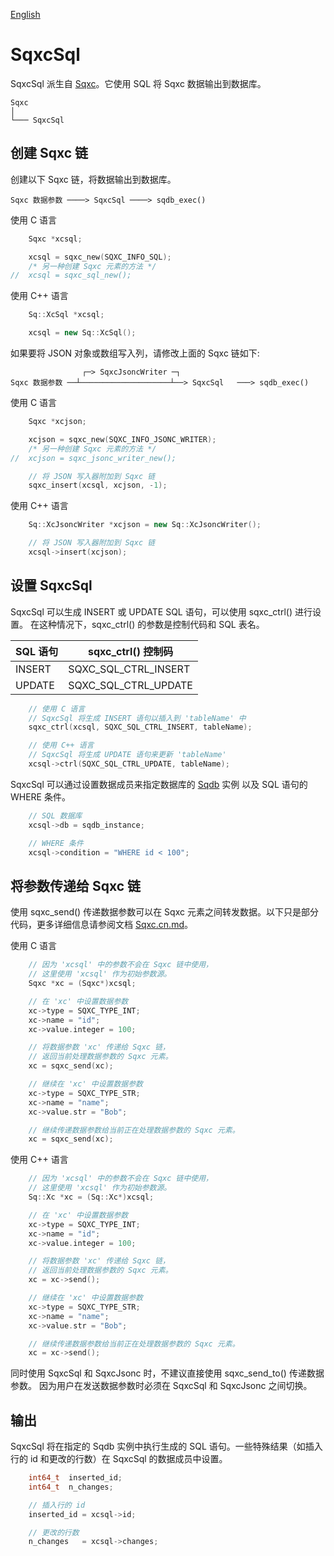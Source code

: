 [English](SqxcSql.md)

# SqxcSql

SqxcSql 派生自 [Sqxc](Sqxc.cn.md)。它使用 SQL 将 Sqxc 数据输出到数据库。

	Sqxc
	│
	└─── SqxcSql

## 创建 Sqxc 链

创建以下 Sqxc 链，将数据输出到数据库。

	Sqxc 数据参数 ────> SqxcSql ────> sqdb_exec()

使用 C 语言

```c
	Sqxc *xcsql;

	xcsql = sqxc_new(SQXC_INFO_SQL);
	/* 另一种创建 Sqxc 元素的方法 */
//	xcsql = sqxc_sql_new();
```

使用 C++ 语言

```c++
	Sq::XcSql *xcsql;

	xcsql = new Sq::XcSql();
```

如果要将 JSON 对象或数组写入列，请修改上面的 Sqxc 链如下:

	                ┌─> SqxcJsoncWriter ─┐
	Sqxc 数据参数 ──┴────────────────────┴──> SqxcSql   ───> sqdb_exec()

使用 C 语言

```c
	Sqxc *xcjson;

	xcjson = sqxc_new(SQXC_INFO_JSONC_WRITER);
	/* 另一种创建 Sqxc 元素的方法 */
//	xcjson = sqxc_jsonc_writer_new();

	// 将 JSON 写入器附加到 Sqxc 链
	sqxc_insert(xcsql, xcjson, -1);
```

使用 C++ 语言

```c++
	Sq::XcJsoncWriter *xcjson = new Sq::XcJsoncWriter();

	// 将 JSON 写入器附加到 Sqxc 链
	xcsql->insert(xcjson);
```

## 设置 SqxcSql

SqxcSql 可以生成 INSERT 或 UPDATE SQL 语句，可以使用 sqxc_ctrl() 进行设置。
在这种情况下，sqxc_ctrl() 的参数是控制代码和 SQL 表名。

| SQL 语句      | sqxc_ctrl() 控制码        |
| ------------- | ------------------------- |
| INSERT        | SQXC_SQL_CTRL_INSERT      |
| UPDATE        | SQXC_SQL_CTRL_UPDATE      |

```c++
	// 使用 C 语言
	// SqxcSql 将生成 INSERT 语句以插入到 'tableName' 中
	sqxc_ctrl(xcsql, SQXC_SQL_CTRL_INSERT, tableName);

	// 使用 C++ 语言
	// SqxcSql 将生成 UPDATE 语句来更新 'tableName'
	xcsql->ctrl(SQXC_SQL_CTRL_UPDATE, tableName);
```

SqxcSql 可以通过设置数据成员来指定数据库的 [Sqdb](Sqdb.cn.md) 实例 以及 SQL 语句的 WHERE 条件。

```c
	// SQL 数据库
	xcsql->db = sqdb_instance;

	// WHERE 条件
	xcsql->condition = "WHERE id < 100";
```

## 将参数传递给 Sqxc 链

使用 sqxc_send() 传递数据参数可以在 Sqxc 元素之间转发数据。以下只是部分代码，更多详细信息请参阅文档 [Sqxc.cn.md](Sqxc.cn.md)。  
  
使用 C 语言

```c
	// 因为 'xcsql' 中的参数不会在 Sqxc 链中使用，
	// 这里使用 'xcsql' 作为初始参数源。
	Sqxc *xc = (Sqxc*)xcsql;

	// 在 'xc' 中设置数据参数
	xc->type = SQXC_TYPE_INT;
	xc->name = "id";
	xc->value.integer = 100;

	// 将数据参数 'xc' 传递给 Sqxc 链，
	// 返回当前处理数据参数的 Sqxc 元素。
	xc = sqxc_send(xc);

	// 继续在 'xc' 中设置数据参数
	xc->type = SQXC_TYPE_STR;
	xc->name = "name";
	xc->value.str = "Bob";

	// 继续传递数据参数给当前正在处理数据参数的 Sqxc 元素。
	xc = sqxc_send(xc);
```

使用 C++ 语言

```c++
	// 因为 'xcsql' 中的参数不会在 Sqxc 链中使用，
	// 这里使用 'xcsql' 作为初始参数源。
	Sq::Xc *xc = (Sq::Xc*)xcsql;

	// 在 'xc' 中设置数据参数
	xc->type = SQXC_TYPE_INT;
	xc->name = "id";
	xc->value.integer = 100;

	// 将数据参数 'xc' 传递给 Sqxc 链，
	// 返回当前处理数据参数的 Sqxc 元素。
	xc = xc->send();

	// 继续在 'xc' 中设置数据参数
	xc->type = SQXC_TYPE_STR;
	xc->name = "name";
	xc->value.str = "Bob";

	// 继续传递数据参数给当前正在处理数据参数的 Sqxc 元素。
	xc = xc->send();
```

同时使用 SqxcSql 和 SqxcJsonc 时，不建议直接使用 sqxc_send_to() 传递数据参数。
因为用户在发送数据参数时必须在 SqxcSql 和 SqxcJsonc 之间切换。

## 输出

SqxcSql 将在指定的 Sqdb 实例中执行生成的 SQL 语句。一些特殊结果（如插入行的 id 和更改的行数）在 SqxcSql 的数据成员中设置。

```c
	int64_t  inserted_id;
	int64_t  n_changes;

	// 插入行的 id
	inserted_id = xcsql->id;

	// 更改的行数
	n_changes   = xcsql->changes;
```
